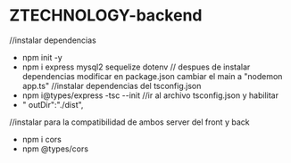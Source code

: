 # ZTECHNOLOGY-backend
//instalar dependencias
- npm init -y
- npm i express mysql2 sequelize dotenv
// despues de instalar dependencias modificar en package.json
cambiar el main a "nodemon app.ts"
//instalar dependencias del tsconfig.json
- npm i@types/express
-tsc --init
//ir al archivo tsconfig.json y habilitar
- " outDir":"./dist",

//instalar para la compatibilidad de ambos server del front y back
- npm i cors
- npm @types/cors
